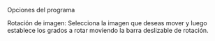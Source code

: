 Opciones del programa

Rotación de imagen: Selecciona la imagen que deseas mover y luego establece los grados a rotar moviendo la barra deslizable de rotación.